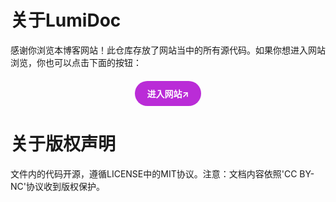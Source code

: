 # 关于LumiDoc
感谢你浏览本博客网站！此仓库存放了网站当中的所有源代码。如果你想进入网站浏览，你也可以点击下面的按钮：

<div style="text-align: center; margin-top: 20px;">
  <a href="https://doc.lumicornx.xyz" target="_blank" style="display: inline-block; padding: 10px 20px; background-color: #ba2cd7; color: #ffffff; text-decoration: none; border-radius: 20px; font-weight: bold;">
    进入网站↗️
  </a>
</div>

# 关于版权声明
文件内的代码开源，遵循LICENSE中的MIT协议。注意：文档内容依照'CC BY-NC'协议收到版权保护。
